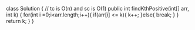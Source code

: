class Solution { // tc is O(n) and sc is O(1)
public int findKthPositive(int[] arr, int k) {
for(int i =0;i<arr.length;i++){
if(arr[i] <= k){
k++;
}else{
break;
}
}
return k;
}
}